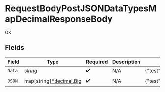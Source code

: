 # RequestBodyPostJSONDataTypesMapDecimalResponseBody

OK


## Fields

| Field                                                                              | Type                                                                               | Required                                                                           | Description                                                                        | Example                                                                            |
| ---------------------------------------------------------------------------------- | ---------------------------------------------------------------------------------- | ---------------------------------------------------------------------------------- | ---------------------------------------------------------------------------------- | ---------------------------------------------------------------------------------- |
| `Data`                                                                             | *string*                                                                           | :heavy_check_mark:                                                                 | N/A                                                                                | {"test":3.141592653589793}                                                         |
| `JSON`                                                                             | map[string][*decimal.Big](https://pkg.go.dev/github.com/ericlagergren/decimal#Big) | :heavy_check_mark:                                                                 | N/A                                                                                | {"test":3.141592653589793}                                                         |